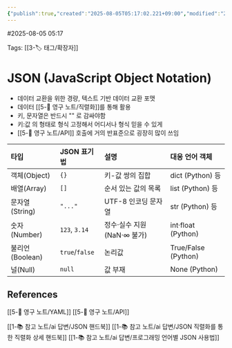 ```yaml
---
{"publish":true,"created":"2025-08-05T05:17:02.221+09:00","modified":"2025-08-06T22:32:49.279+09:00","cssclasses":""}
---
```


#2025-08-05 05:17

Tags: [[3-🏷️ 태그/확장자]]

# JSON (JavaScript Object Notation)
- 데이터 교환을 위한 경량, 텍스트 기반 데이터 교환 포맷
- 데이터 [[5-💎 영구 노트/직렬화]]를 통해 활용
- 키, 문자열은 반드시 "" 로 감싸야함
- 키:값 의 형태로 형식 고정해서 어디서나 형식 믿을 수 있게
- [[5-💎 영구 노트/API]] 호출에 거의 반표준으로 굉장히 많이 쓰임

| 타입           | JSON 표기법       | 설명                  | 대응 언어 객체            |
| :----------- | :------------- | :------------------ | :------------------ |
| 객체(Object)   | `{}`           | 키-값 쌍의 집합           | dict (Python) 등     |
| 배열(Array)    | `[]`           | 순서 있는 값의 목록         | list (Python) 등     |
| 문자열(String)  | `"..."`        | UTF-8 인코딩 문자열       | str (Python) 등      |
| 숫자(Number)   | `123`, `3.14`  | 정수·실수 지원 (NaN·∞ 불가) | int·float (Python)  |
| 불리언(Boolean) | `true`/`false` | 논리값                 | True/False (Python) |
| 널(Null)      | `null`         | 값 부재                | None (Python)       |

## References
 [[5-💎 영구 노트/YAML]]
 [[5-💎 영구 노트/API]]

[[1-📚 참고 노트/ai 답변/JSON 핸드북]]
[[1-📚 참고 노트/ai 답변/JSON 직렬화를 통한 직렬화 상세 핸드북]]
[[1-📚 참고 노트/ai 답변/프로그래밍 언어별 JSON 사용법]]